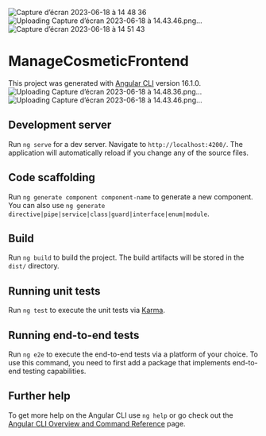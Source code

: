 ![Capture d’écran 2023-06-18 à 14 48 36](https://github.com/gouurramnouhaila/Manage_Cosmetic_FrontEnd/assets/76429221/a6cc4ee1-aa71-472b-92cf-d7b7d7f5b08e)
![Uploading Capture d’écran 2023-06-18 à 14.43.46.png…]()
![Capture d’écran 2023-06-18 à 14 51 43](https://github.com/gouurramnouhaila/Manage_Cosmetic_FrontEnd/assets/76429221/fdb13798-05b3-4df8-bfe3-ff53d95e79e2)
# ManageCosmeticFrontend

This project was generated with [Angular CLI](https://github.com/angular/angular-cli) version 16.1.0.![Uploading Capture d’écran 2023-06-18 à 14.48.36.png…]()
![Uploading Capture d’écran 2023-06-18 à 14.43.46.png…]()


## Development server

Run `ng serve` for a dev server. Navigate to `http://localhost:4200/`. The application will automatically reload if you change any of the source files.

## Code scaffolding

Run `ng generate component component-name` to generate a new component. You can also use `ng generate directive|pipe|service|class|guard|interface|enum|module`.

## Build

Run `ng build` to build the project. The build artifacts will be stored in the `dist/` directory.

## Running unit tests

Run `ng test` to execute the unit tests via [Karma](https://karma-runner.github.io).

## Running end-to-end tests

Run `ng e2e` to execute the end-to-end tests via a platform of your choice. To use this command, you need to first add a package that implements end-to-end testing capabilities.

## Further help

To get more help on the Angular CLI use `ng help` or go check out the [Angular CLI Overview and Command Reference](https://angular.io/cli) page.
